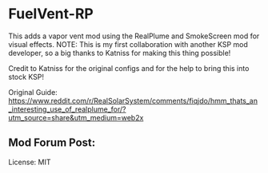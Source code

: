 # FuelVent-RP
This adds a vapor vent mod using the RealPlume and SmokeScreen mod for visual effects.
NOTE: This is my first collaboration with another KSP mod developer, so a big thanks to Katniss for making this thing possible!

Credit to Katniss for the original configs and for the help to bring this into stock KSP!

Original Guide: https://www.reddit.com/r/RealSolarSystem/comments/fiqjdo/hmm_thats_an_interesting_use_of_realplume_for/?utm_source=share&utm_medium=web2x

Mod Forum Post: 
-----------------------------------------
License: MIT
